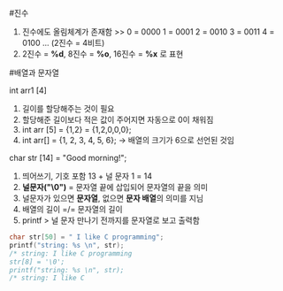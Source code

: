#진수

1. 진수에도 올림체계가 존재함 >> 0 = 0000 1 = 0001 2 = 0010 3 = 0011 4 = 0100 ... (2진수 = 4비트)
2. 2진수 = **%d**, 8진수 = **%o**, 16진수 = **%x** 로 표현

#배열과 문자열

int arr1 [4]
1. 길이를 할당해주는 것이 필요
2. 할당해준 길이보다 적은 값이 주어지면 자동으로 0이 채워짐
3. int arr [5] = {1,2} = {1,2,0,0,0};
4. int arr[] = {1, 2, 3, 4, 5, 6}; -> 배열의 크기가 6으로 선언된 것임
   
char str [14] = "Good morning!";
1. 띄어쓰기, 기호 포함 13 + 널 문자 1 = 14
2. **널문자("\0")** = 문자열 끝에 삽입되어 문자열의 끝을 의미
3. 널문자가 있으면 **문자열**, 없으면 **문자 배열**의 의미를 지님
4. 배열의 길이 =/= 문자열의 길이
5. printf > 널 문자 만나기 전까지를 문자열로 보고 출력함

```c++
char str[50] = " I like C programming";
printf("string: %s \n", str);
/* string: I like C programming
str[8] = '\0';
printf("string: %s \n", str);
/* string: I like C
```
